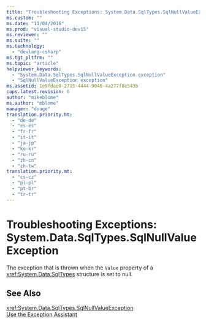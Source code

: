 ```yaml
---
title: "Troubleshooting Exceptions: System.Data.SqlTypes.SqlNullValueException | Microsoft Docs"
ms.custom: ""
ms.date: "11/04/2016"
ms.prod: "visual-studio-dev15"
ms.reviewer: ""
ms.suite: ""
ms.technology: 
  - "devlang-csharp"
ms.tgt_pltfrm: ""
ms.topic: "article"
helpviewer_keywords: 
  - "System.Data.SqlTypes.SqlNullValueException exception"
  - "SqlNullValueException exception"
ms.assetid: 1e9fdae0-2715-4444-9046-4a277f8e543b
caps.latest.revision: 6
author: "mikeblome"
ms.author: "mblome"
manager: "douge"
translation.priority.ht: 
  - "de-de"
  - "es-es"
  - "fr-fr"
  - "it-it"
  - "ja-jp"
  - "ko-kr"
  - "ru-ru"
  - "zh-cn"
  - "zh-tw"
translation.priority.mt: 
  - "cs-cz"
  - "pl-pl"
  - "pt-br"
  - "tr-tr"
---
```

# Troubleshooting Exceptions: System.Data.SqlTypes.SqlNullValueException
The exception that is thrown when the `Value` property of a <xref:System.Data.SqlTypes> structure is set to null.  
  
## See Also  
 <xref:System.Data.SqlTypes.SqlNullValueException>   
 [Use the Exception Assistant](../Topic/How%20to:%20Use%20the%20Exception%20Assistant.md)